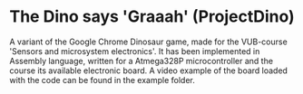 # The Dino says 'Graaah' (ProjectDino)

A variant of the Google Chrome Dinosaur game, made for the VUB-course 'Sensors and microsystem electronics'. It has been implemented in Assembly language, written for a Atmega328P microcontroller and the course its available electronic board. A video example of the board loaded with the code can be found in the example folder.